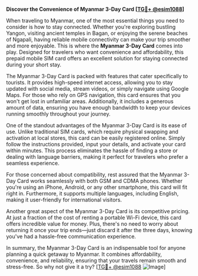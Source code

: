 **Discover the Convenience of Myanmar 3-Day Card [[TG💪+ @esim1088](https://t.me/s/esim1088)]**

When traveling to Myanmar, one of the most essential things you need to consider is how to stay connected. Whether you're exploring bustling Yangon, visiting ancient temples in Bagan, or enjoying the serene beaches of Ngapali, having reliable mobile connectivity can make your trip smoother and more enjoyable. This is where the **Myanmar 3-Day Card** comes into play. Designed for travelers who want convenience and affordability, this prepaid mobile SIM card offers an excellent solution for staying connected during your short stay.

The Myanmar 3-Day Card is packed with features that cater specifically to tourists. It provides high-speed internet access, allowing you to stay updated with social media, stream videos, or simply navigate using Google Maps. For those who rely on GPS navigation, this card ensures that you won't get lost in unfamiliar areas. Additionally, it includes a generous amount of data, ensuring you have enough bandwidth to keep your devices running smoothly throughout your journey.

One of the standout advantages of the Myanmar 3-Day Card is its ease of use. Unlike traditional SIM cards, which require physical swapping and activation at local stores, this card can be easily registered online. Simply follow the instructions provided, input your details, and activate your card within minutes. This process eliminates the hassle of finding a store or dealing with language barriers, making it perfect for travelers who prefer a seamless experience.

For those concerned about compatibility, rest assured that the Myanmar 3-Day Card works seamlessly with both GSM and CDMA phones. Whether you're using an iPhone, Android, or any other smartphone, this card will fit right in. Furthermore, it supports multiple languages, including English, making it user-friendly for international visitors.

Another great aspect of the Myanmar 3-Day Card is its competitive pricing. At just a fraction of the cost of renting a portable Wi-Fi device, this card offers incredible value for money. Plus, there's no need to worry about returning it once your trip ends—just discard it after the three days, knowing you've had a hassle-free communication experience.

In summary, the Myanmar 3-Day Card is an indispensable tool for anyone planning a quick getaway to Myanmar. It combines affordability, convenience, and reliability, ensuring that your travels remain smooth and stress-free. So why not give it a try? [[TG💪+ @esim1088](https://t.me/s/esim1088) ![Image](https://i.postimg.cc/Y0z9fWf4/image.png)]